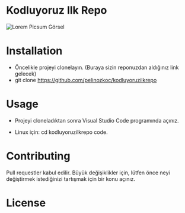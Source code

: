 # Kodluyoruz Ilk Repo
![Lorem Picsum Görsel](https://user-images.githubusercontent.com/88942562/180072855-97c75495-3d32-4ad6-8274-9fdecaef2d0f.png)

# Installation
- Öncelikle projeyi clonelayın. (Buraya sizin reponuzdan aldığınız link gelecek)
- git clone https://github.com/pelinozkoc/kodluyoruzilkrepo

# Usage 
- Projeyi cloneladıktan sonra Visual Studio Code programında açınız.

- Linux için: cd kodluyoruzilkrepo code.

# Contributing
Pull requestler kabul edilir. Büyük değişiklikler için, lütfen önce neyi değiştirmek istediğinizi tartışmak için bir konu açınız.

# License
